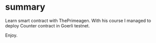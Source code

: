 # summary

Learn smart contract with ThePrimeagen. With his course I managed to deploy Counter contract in Goerli testnet.

Enjoy.